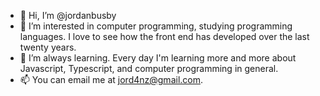 - 👋 Hi, I’m @jordanbusby
- 👀 I’m interested in computer programming, studying programming languages. I love to see how the front end has developed over the last twenty years.
- 🌱 I’m always learning. Every day I'm learning more and more about Javascript, Typescript, and computer programming in general. 
- 📫 You can email me at jord4nz@gmail.com.

<!---
jordanbusby/jordanbusby is a ✨ special ✨ repository because its `README.md` (this file) appears on your GitHub profile.
You can click the Preview link to take a look at your changes.
--->
